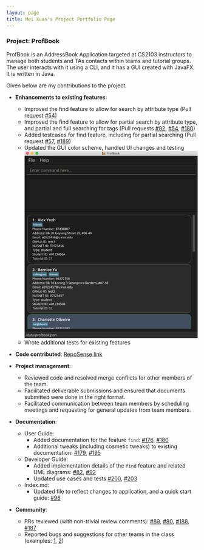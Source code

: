 ```yaml
---
layout: page
title: Mei Xuan's Project Portfolio Page
---
```


### Project: ProfBook

ProfBook is an AddressBook Application targeted at CS2103 instructors to manage both students and TAs contacts within teams and tutorial groups. The user interacts with it using a CLI, and it has a GUI created with JavaFX. It is written in Java.

Given below are my contributions to the project.

* **Enhancements to existing features**:
  * Improved the find feature to allow for search by attribute type
    (Pull request [\#54](https://github.com/AY2122S1-CS2103-T16-2/tp/pull/54))
  * Improved the find feature to allow for partial search by attribute type, and partial and full searching for tags
    (Pull requests [\#92](https://github.com/AY2122S1-CS2103-T16-2/tp/pull/92), [\#54](https://github.com/AY2122S1-CS2103-T16-2/tp/pull/54),
    [\#180](https://github.com/AY2122S1-CS2103-T16-2/tp/pull/180))
  * Added testcases for find feature, including for partial searching (Pull  request [\#57](https://github.com/AY2122S1-CS2103-T16-2/tp/pull/57),
    [\#189](https://github.com/AY2122S1-CS2103-T16-2/tp/pull/189))
  * Updated the GUI color scheme, handled UI changes and testing
   ![Updated UI](../images/Ui.png)
  * Wrote additional tests for existing features

* **Code contributed**: [RepoSense link](https://nus-cs2103-ay2122s1.github.io/tp-dashboard/?search=&sort=groupTitle&sortWithin=title&timeframe=commit&mergegroup=&groupSelect=groupByRepos&breakdown=true&checkedFileTypes=docs~functional-code~test-code~other&since=2021-09-17&tabOpen=true&tabType=authorship&tabAuthor=meixuanjin&tabRepo=AY2122S1-CS2103-T16-2%2Ftp%5Bmaster%5D&authorshipIsMergeGroup=false&authorshipFileTypes=docs~functional-code~test-code&authorshipIsBinaryFileTypeChecked=false)

* **Project management**:
    * Reviewed code and resolved merge conflicts for other members of the team.
    * Facilitated deliverable submissions and ensured that documents submitted were done in the right format.
    * Facilitated communication between team members by scheduling meetings and requesting for general updates from team members.

* **Documentation**:
    * User Guide:
        * Added documentation for the feature `find`: [\#176](https://github.com/AY2122S1-CS2103-T16-2/tp/pull/176/files),
      [\#180](https://github.com/AY2122S1-CS2103-T16-2/tp/pull/180)
        * Additional tweaks (including cosmetic tweaks) to existing documentation: [\#179](https://github.com/AY2122S1-CS2103-T16-2/tp/pull/179/files),
      [\#195](https://github.com/AY2122S1-CS2103-T16-2/tp/pull/195)
    * Developer Guide:
        * Added implementation details of the `find` feature and related UML diagrams:
      [\#82](https://github.com/AY2122S1-CS2103-T16-2/tp/pull/82), [\#92](https://github.com/AY2122S1-CS2103-T16-2/tp/pull/92/files)
        * Updated use cases and tests [\#200](https://github.com/AY2122S1-CS2103-T16-2/tp/pull/200), [\#203](https://github.com/AY2122S1-CS2103-T16-2/tp/pull/203)
    * Index.md:
        * Updated file to reflect changes to application, and a quick start guide: [\#96](https://github.com/AY2122S1-CS2103-T16-2/tp/pull/96)

* **Community**:
    * PRs reviewed (with non-trivial review comments): [\#89](https://github.com/AY2122S1-CS2103-T16-2/tp/pull/89),
  [\#80](https://github.com/AY2122S1-CS2103-T16-2/tp/pull/80), [\#188](https://github.com/AY2122S1-CS2103-T16-2/tp/pull/188),
  [\#187](https://github.com/AY2122S1-CS2103-T16-2/tp/pull/187)
    * Reported bugs and suggestions for other teams in the class (examples: [1](https://github.com/AY2122S1-CS2103T-W16-2/tp/issues/198),
  [2](https://github.com/AY2122S1-CS2103T-W16-2/tp/issues/197))
